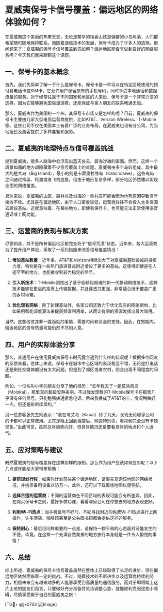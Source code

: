# 夏威夷保号卡信号覆盖：偏远地区的网络体验如何？

在夏威夷这个美丽的热带天堂，无论是繁华的檀香山还是偏僻的小岛角落，人们都希望随时随地保持联系。而随着通信技术的发展，保号卡成为了许多人的选择。但问题来了：夏威夷的保号卡信号覆盖到底如何？偏远地区能否享受到良好的网络服务呢？今天我们就来聊聊这个话题。

## 一、保号卡的基本概念

首先，我们先简单了解一下什么是保号卡。保号卡是一种可以在特定区域使用的预付费电话卡或SIM卡，它允许用户保留原有的手机号码，同时享受本地通话和数据流量的服务。对于经常往返于不同国家和地区的人来说，保号卡是一个非常方便的选择，因为它能够避免国际漫游费，还能保证与家人朋友的联系畅通无阻。

那么，夏威夷作为美国的一个州，其保号卡市场又是怎样的呢？目前，夏威夷的保号卡主要由几家大型电信运营商提供，比如AT&T、Verizon Wireless、T-Mobile等。这些公司不仅在美国本土有着广泛的业务布局，在夏威夷也设有分公司，为当地居民及游客提供了多种套餐和服务。

## 二、夏威夷的地理特点与信号覆盖挑战

提到夏威夷，很多人脑海中会浮现出蓝天白云、碧海沙滩的画面。然而，这样一个风景如画的地方却隐藏着不少信号覆盖上的难题。夏威夷由多个岛屿组成，其中最大的是大岛（Big Island），最小的则是卡霍奥拉维岛（Kahoʻolawe）。这些岛屿之间通过桥梁、轮渡或者飞机连接，但由于地形复杂多样，部分地区仍然难以实现全面的网络覆盖。

具体来说，夏威夷的山区、森林以及沿海的一些村庄可能会因为地势原因导致信号接收不佳。尤其是在偏远地区，由于人口密度较低，运营商往往不会投入太多资源去建设基站。这就意味着，在某些地方，即使有保号卡，也可能无法正常使用语音通话或上网功能。

## 三、运营商的表现与解决方案

尽管如此，并不是所有偏远地区都完全处于“信号荒漠”状态。近年来，各大运营商为了提升用户体验，采取了一系列措施来改善信号覆盖情况：

1. **增加基站数量**：近年来，AT&T和Verizon相继加大了对夏威夷基础设施的投资力度，特别是在一些热门旅游景点附近增设了更多的基站。这使得即使是在人迹罕至的地方，也能接收到较为稳定的信号。
   
2. **引入新技术**：T-Mobile则推出了基于低频段频谱的新一代移动网络技术，这种技术能够在更远的距离上传输数据，并且穿透力更强，非常适合用于覆盖广袤的乡村地带。

3. **优化现有网络**：除了新建基站外，各家公司还致力于优化现有的网络架构，比如采用智能调度算法来提高频谱利用率，从而让有限的资源发挥出最大效用。

当然，这些改进并非一蹴而就的事情，需要时间和资金的支持。因此，在短期内，偏远地区的信号质量可能仍然不尽如人意。

## 四、用户的实际体验分享

那么，普通用户在使用夏威夷保号卡时究竟会遇到什么样的状况呢？根据多位网友的反馈来看，总体上来说，保号卡在城市中心区域的表现相当不错，无论是打电话还是刷社交媒体都没有太大问题。但是到了郊区或者农村，则会出现不同程度的问题。

例如，一位名叫小李的朋友分享了他的经历：“去年我去了一趟莫洛凯岛（Molokai），那里真的超级安静美丽。不过我发现我的T-Mobile保号卡在那里几乎没有任何信号，只能勉强拨通紧急电话。后来我换成了AT&T的卡，情况稍微好一点，但还是断断续续的。”

另一位游客张先生则表示：“我在考艾岛（Kauai）待了几天，发现无论哪家公司的卡都可以正常使用。尤其是晚上回到酒店后，网速特别快，看视频完全没有卡顿现象。”由此可见，虽然总体趋势向好，但具体情况还是要看具体的地点和个人运气。

## 五、应对策略与建议

既然夏威夷的信号覆盖存在这样那样的限制，那么作为用户应该如何应对呢？以下几点或许能给大家带来帮助：

1. **提前规划行程**：如果你计划前往某个偏远地区，请事先查询该地区的网络状况，并携带备用设备以防万一。此外，还可以下载离线地图以便导航。

2. **选择合适的运营商**：不同的运营商在不同区域的表现可能会有所差异。因此，在购买保号卡之前，最好多做功课，看看哪家公司在你想去的地方表现更好。

3. **利用Wi-Fi热点**：当手机信号不好时，不妨寻找附近的免费Wi-Fi热点进行上网操作。许多酒店、咖啡馆甚至是公共图书馆都会提供这样的服务。

4. **保持耐心**：最后但同样重要的一点是，请保持一颗平和的心态面对可能发生的不便。毕竟，在这样一个充满自然美景的地方旅行本身就是一件令人愉悦的事情！

## 六、总结

综上所述，夏威夷的保号卡信号覆盖虽然在整体上已经取得了长足的进步，但在偏远地区依然面临着一定的挑战。不过，随着技术的不断进步以及运营商持续的努力，相信未来会有越来越多的人能够享受到高质量的通信服务。而对于即将踏上这片土地的朋友们而言，只要做好充分准备并灵活调整心态，就能顺利克服这些小障碍，尽情享受属于自己的夏威夷之旅！

[TG💪+ @jx0703 ![Image](https://github.com/user-attachments/assets/dbca1d08-cadb-493c-b0ec-ad6f7a83f270)]